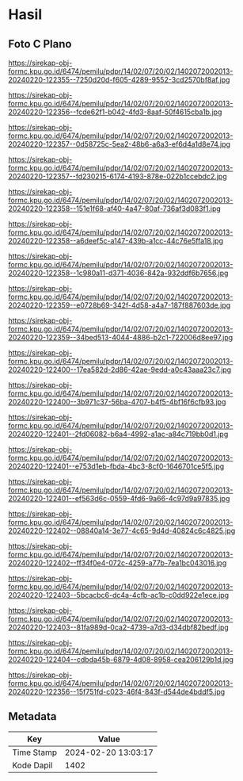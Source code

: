 # Hasil

## Foto C Plano

https://sirekap-obj-formc.kpu.go.id/6474/pemilu/pdpr/14/02/07/20/02/1402072002013-20240220-122355--7250d20d-f605-4289-9552-3cd2570bf8af.jpg

https://sirekap-obj-formc.kpu.go.id/6474/pemilu/pdpr/14/02/07/20/02/1402072002013-20240220-122356--fcde62f1-b042-4fd3-8aaf-50f4615cba1b.jpg

https://sirekap-obj-formc.kpu.go.id/6474/pemilu/pdpr/14/02/07/20/02/1402072002013-20240220-122357--0d58725c-5ea2-48b6-a6a3-ef6d4a1d8e74.jpg

https://sirekap-obj-formc.kpu.go.id/6474/pemilu/pdpr/14/02/07/20/02/1402072002013-20240220-122357--fd230215-6174-4193-878e-022b1ccebdc2.jpg

https://sirekap-obj-formc.kpu.go.id/6474/pemilu/pdpr/14/02/07/20/02/1402072002013-20240220-122358--151e1f68-af40-4a47-80af-736af3d083f1.jpg

https://sirekap-obj-formc.kpu.go.id/6474/pemilu/pdpr/14/02/07/20/02/1402072002013-20240220-122358--a6deef5c-a147-439b-a1cc-44c76e5ffa18.jpg

https://sirekap-obj-formc.kpu.go.id/6474/pemilu/pdpr/14/02/07/20/02/1402072002013-20240220-122358--1c980a11-d371-4036-842a-932ddf6b7656.jpg

https://sirekap-obj-formc.kpu.go.id/6474/pemilu/pdpr/14/02/07/20/02/1402072002013-20240220-122359--e0728b69-342f-4d58-a4a7-187f887603de.jpg

https://sirekap-obj-formc.kpu.go.id/6474/pemilu/pdpr/14/02/07/20/02/1402072002013-20240220-122359--34bed513-4044-4886-b2c1-722006d8ee97.jpg

https://sirekap-obj-formc.kpu.go.id/6474/pemilu/pdpr/14/02/07/20/02/1402072002013-20240220-122400--17ea582d-2d86-42ae-9edd-a0c43aaa23c7.jpg

https://sirekap-obj-formc.kpu.go.id/6474/pemilu/pdpr/14/02/07/20/02/1402072002013-20240220-122400--3b971c37-56ba-4707-b4f5-4bf16f6cfb93.jpg

https://sirekap-obj-formc.kpu.go.id/6474/pemilu/pdpr/14/02/07/20/02/1402072002013-20240220-122401--2fd06082-b6a4-4992-a1ac-a84c719bb0d1.jpg

https://sirekap-obj-formc.kpu.go.id/6474/pemilu/pdpr/14/02/07/20/02/1402072002013-20240220-122401--e753d1eb-fbda-4bc3-8cf0-1646701ce5f5.jpg

https://sirekap-obj-formc.kpu.go.id/6474/pemilu/pdpr/14/02/07/20/02/1402072002013-20240220-122401--ef563d6c-0559-4fd6-9a66-4c97d9a97835.jpg

https://sirekap-obj-formc.kpu.go.id/6474/pemilu/pdpr/14/02/07/20/02/1402072002013-20240220-122402--08840a14-3e77-4c65-9d4d-40824c6c4825.jpg

https://sirekap-obj-formc.kpu.go.id/6474/pemilu/pdpr/14/02/07/20/02/1402072002013-20240220-122402--ff34f0e4-072c-4259-a77b-7ea1bc043016.jpg

https://sirekap-obj-formc.kpu.go.id/6474/pemilu/pdpr/14/02/07/20/02/1402072002013-20240220-122403--5bcacbc6-dc4a-4cfb-ac1b-c0dd922e1ece.jpg

https://sirekap-obj-formc.kpu.go.id/6474/pemilu/pdpr/14/02/07/20/02/1402072002013-20240220-122403--81fa989d-0ca2-4739-a7d3-d34dbf82bedf.jpg

https://sirekap-obj-formc.kpu.go.id/6474/pemilu/pdpr/14/02/07/20/02/1402072002013-20240220-122404--cdbda45b-6879-4d08-8958-cea206129b1d.jpg

https://sirekap-obj-formc.kpu.go.id/6474/pemilu/pdpr/14/02/07/20/02/1402072002013-20240220-122356--15f751fd-c023-46f4-843f-d544de4bddf5.jpg


## Metadata

| Key        | Value               |
| ---------- | ------------------- |
| Time Stamp | 2024-02-20 13:03:17 |
| Kode Dapil | 1402                |



